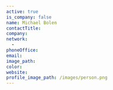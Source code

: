 ```yaml
---
active: true
is_company: false
name: Michael Bolen
contactTitle:
company:
network:
  -
phoneOffice:
email:
image_path:
color:
website:
profile_image_path: /images/person.png
---
```

